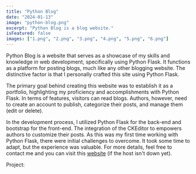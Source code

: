 ```yaml
---
title: "Python Blog"
date: "2024-01-13"
image: "python-blog.png"
excerpt: "Python Blog is a blog website."
isFeatured: false
images: ["1.png", "2.png", "3.png", "4.png", "5.png", "6.png"]
---
```


Python Blog is a website that serves as a showcase of my skills and knowledge in web development, specifically using Python Flask. It functions as a platform for posting blogs, much like any other blogging website. The distinctive factor is that I personally crafted this site using Python Flask.

The primary goal behind creating this website was to establish it as a portfolio, highlighting my proficiency and accomplishments with Python Flask. In terms of features, visitors can read blogs. Authors, however, need to create an account to publish, categorize their posts, and manage them (edit or delete).

In the development process, I utilized Python Flask for the back-end and bootstrap for the front-end. The integration of the CKEditor to empowers authors to customize their posts. As this was my first time working with Python Flask, there were initial challenges to overcome. It took some time to adapt, but the experience was valuable. For more details, feel free to contact me and you can visit this [website](https://wandering-khakis-worm.cyclic.app) (if the host isn't down yet).

Project:
